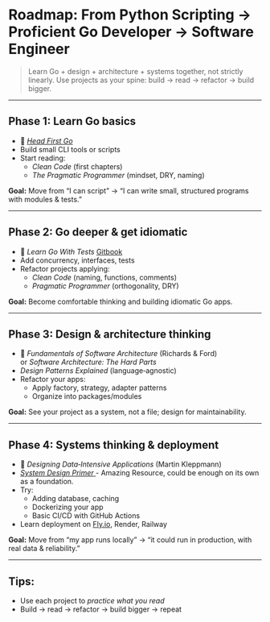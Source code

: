 # Roadmap: From Python Scripting → Proficient Go Developer → Software Engineer

> Learn Go + design + architecture + systems together, not strictly linearly.
> Use projects as your spine: build → read → refactor → build bigger.

---

##  Phase 1: Learn Go basics
- 📕 [*Head First Go*](https://github.com/baoozuma/Head-First-All-Series-PDF/blob/main/Head%20First%20Go.pdf)
- Build small CLI tools or scripts
- Start reading:
  - *Clean Code* (first chapters)
  - *The Pragmatic Programmer* (mindset, DRY, naming)

**Goal:** Move from “I can script” → “I can write small, structured programs with modules & tests.”

---

##  Phase 2: Go deeper & get idiomatic
- 📘 *Learn Go With Tests* [Gitbook](https://quii.gitbook.io/learn-go-with-tests)
- Add concurrency, interfaces, tests
- Refactor projects applying:
  - *Clean Code* (naming, functions, comments)
  - *Pragmatic Programmer* (orthogonality, DRY)

**Goal:** Become comfortable thinking and building idiomatic Go apps.

---

##  Phase 3: Design & architecture thinking
- 📙 *Fundamentals of Software Architecture* (Richards & Ford)  
  or *Software Architecture: The Hard Parts*
- *Design Patterns Explained* (language‑agnostic)
- Refactor your apps:
  - Apply factory, strategy, adapter patterns
  - Organize into packages/modules

**Goal:** See your project as a system, not a file; design for maintainability.

---

##  Phase 4: Systems thinking & deployment
- 📗 *Designing Data‑Intensive Applications* (Martin Kleppmann)
- [*System Design Primer* ](https://github.com/donnemartin/system-design-primer/tree/master) - Amazing Resource, could be enough on its own as a foundation.
- Try:
  - Adding database, caching
  - Dockerizing your app
  - Basic CI/CD with GitHub Actions
- Learn deployment on [Fly.io](fly.io), Render, Railway

**Goal:** Move from “my app runs locally” → “it could run in production, with real data & reliability.”

---

##  Tips:
- Use each project to *practice what you read*
- Build → read → refactor → build bigger → repeat
